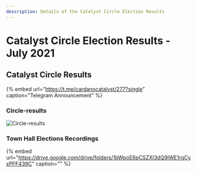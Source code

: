 ```yaml
---
description: Details of the Catalyst Circle Election Results
---
```


# Catalyst Circle Election Results - July 2021

## Catalyst Circle Results

{% embed url="https://t.me/cardanocatalyst/277?single" caption="Telegram Announcement" %}

### Circle-results

![Circle-results](https://user-images.githubusercontent.com/25156451/124263724-86686f80-db2b-11eb-940c-4d4cb1c27b9c.jpg)

### Town Hall Elections Recordings

{% embed url="https://drive.google.com/drive/folders/1bWpoE6pCSZXI3dQ9lWE1rgCyxPFF439C" caption="" %}

